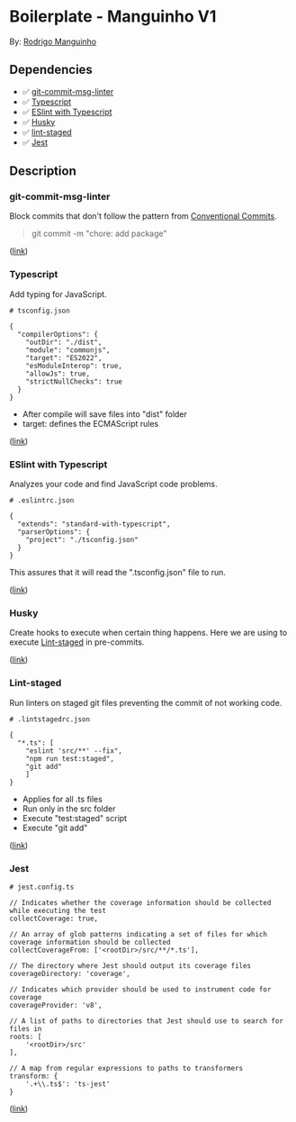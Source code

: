 # Boilerplate - Manguinho V1
By: [Rodrigo Manguinho](https://www.linkedin.com/in/rmanguinho)

## Dependencies
- ✅ [git-commit-msg-linter](#git-commit-msg-linter)
- ✅ [Typescript](#typescript)
- ✅ [ESlint with Typescript](#eslint)
- ✅ [Husky](#husky)
- ✅ [lint-staged](#lint-staged)
- ✅ [Jest](#jest)

## Description

### git-commit-msg-linter 

Block commits that don't follow the pattern from [Conventional Commits](https://www.conventionalcommits.org/en/v1.0.0/#summary).

> git commit -m "chore: add package"

([link](https://github.com/legend80s/git-commit-msg-linter))

### Typescript

Add typing for JavaScript.

```
# tsconfig.json

{
  "compilerOptions": {
    "outDir": "./dist",
    "module": "commonjs",
    "target": "ES2022",
    "esModuleInterop": true,
    "allowJs": true,
    "strictNullChecks": true
  }
}
```

- After compile will save files into "dist" folder
- target: defines the ECMAScript rules

([link](https://www.typescriptlang.org/))

### ESlint with Typescript

Analyzes your code and find JavaScript code problems.

```
# .eslintrc.json

{
  "extends": "standard-with-typescript",
  "parserOptions": {
    "project": "./tsconfig.json"
  }
}
```

This assures that it will read the ".tsconfig.json" file to run.

([link](https://github.com/standard/eslint-config-standard-with-typescript))

### Husky

Create hooks to execute when certain thing happens. Here we are using to execute [Lint-staged](#lint-staged) in pre-commits.

([link](https://github.com/typicode/husky))

### Lint-staged 

Run linters on staged git files preventing the commit of not working code.

```
# .lintstagedrc.json

{
  "*.ts": [
    "eslint 'src/**' --fix", 
    "npm run test:staged", 
    "git add"
    ]
}
```

- Applies for all .ts files
- Run only in the src folder
- Execute "test:staged" script
- Execute "git add"

([link](https://github.com/okonet/lint-staged)) 

### Jest 

```
# jest.config.ts

// Indicates whether the coverage information should be collected while executing the test
collectCoverage: true,

// An array of glob patterns indicating a set of files for which coverage information should be collected
collectCoverageFrom: ['<rootDir>/src/**/*.ts'],

// The directory where Jest should output its coverage files
coverageDirectory: 'coverage',

// Indicates which provider should be used to instrument code for coverage
coverageProvider: 'v8',

// A list of paths to directories that Jest should use to search for files in
roots: [
    '<rootDir>/src'
],

// A map from regular expressions to paths to transformers
transform: {
    '.+\\.ts$': 'ts-jest'
}
```

([link](https://github.com/facebook/jest))